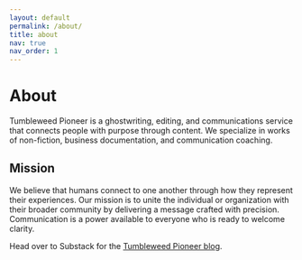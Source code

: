 ```yaml
---
layout: default
permalink: /about/
title: about
nav: true
nav_order: 1
---
```


# About
Tumbleweed Pioneer is a ghostwriting, editing, and communications service that connects people with purpose through content. We specialize in works of non-fiction, business documentation, and communication coaching. 

## Mission 
We believe that humans connect to one another through how they represent their experiences. Our mission is to unite the individual or organization with their broader community by delivering a message crafted with precision. Communication is a power available to everyone who is ready to welcome clarity. 

Head over to Substack for the [Tumbleweed Pioneer blog](https://tumbleweedpioneer.substack.com/).


